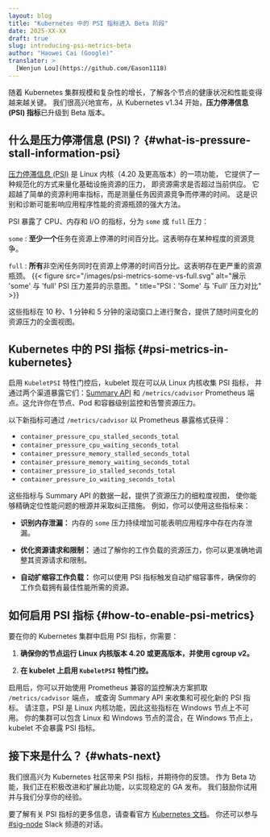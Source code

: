 ```yaml
---
layout: blog
title: "Kubernetes 中的 PSI 指标进入 Beta 阶段"
date: 2025-XX-XX
draft: true
slug: introducing-psi-metrics-beta
author: "Haowei Cai (Google)"
translator: >
  [Wenjun Lou](https://github.com/Eason1118)
---
```

<!--
layout: blog
title: "PSI Metrics for Kubernetes Graduates to Beta"
date: 2025-XX-XX
draft: true
slug: introducing-psi-metrics-beta
author: "Haowei Cai (Google)"
-->

<!--
As Kubernetes clusters grow in size and complexity, understanding the health and performance of individual nodes becomes increasingly critical. We are excited to announce that as of Kubernetes v1.34, **Pressure Stall Information (PSI) Metrics** has graduated to Beta.
-->
随着 Kubernetes 集群规模和复杂性的增长，了解各个节点的健康状况和性能变得越来越关键。
我们很高兴地宣布，从 Kubernetes v1.34 开始，**压力停滞信息 (PSI) 指标**已升级到 Beta 版本。

<!--
## What is Pressure Stall Information (PSI)?
-->
## 什么是压力停滞信息 (PSI)？ {#what-is-pressure-stall-information-psi}

<!--
[Pressure Stall Information (PSI)](https://docs.kernel.org/accounting/psi.html) is a feature of the Linux kernel (version 4.20 and later)
that provides a canonical way to quantify pressure on infrastructure resources,
in terms of whether demand for a resource exceeds current supply.
It moves beyond simple resource utilization metrics and instead
measures the amount of time that tasks are stalled due to resource contention.
This is a powerful way to identify and diagnose resource bottlenecks that can impact application performance.
-->
[压力停滞信息 (PSI)](https://docs.kernel.org/accounting/psi.html) 是 Linux 内核（4.20 及更高版本）的一项功能，
它提供了一种规范化的方式来量化基础设施资源的压力，
即资源需求是否超过当前供应。
它超越了简单的资源利用率指标，而是测量任务因资源竞争而停滞的时间。
这是识别和诊断可能影响应用程序性能的资源瓶颈的强大方法。

<!--
PSI exposes metrics for CPU, memory, and I/O, categorized as either `some` or `full` pressure:
-->
PSI 暴露了 CPU、内存和 I/O 的指标，分为 `some` 或 `full` 压力：

<!--
`some`
: The percentage of time that **at least one** task is stalled on a resource. This indicates some level of resource contention.
-->
`some`
: **至少一个**任务在资源上停滞的时间百分比。这表明存在某种程度的资源竞争。

<!--
`full`
: The percentage of time that **all** non-idle tasks are stalled on a resource simultaneously. This indicates a more severe resource bottleneck.
{{< figure src="/images/psi-metrics-some-vs-full.svg" alt="Diagram illustrating the difference between 'some' and 'full' PSI pressure." title="PSI: 'Some' vs. 'Full' Pressure" >}}
-->
`full`
: **所有**非空闲任务同时在资源上停滞的时间百分比。这表明存在更严重的资源瓶颈。
{{< figure src="/images/psi-metrics-some-vs-full.svg" alt="展示 'some' 与 'full' PSI 压力差异的示意图。" title="PSI：'Some' 与 'Full' 压力对比" >}}

<!--
These metrics are aggregated over 10-second, 1-minute, and 5-minute rolling windows, providing a comprehensive view of resource pressure over time.
-->
这些指标在 10 秒、1 分钟和 5 分钟的滚动窗口上进行聚合，提供了随时间变化的资源压力的全面视图。

<!--
## PSI metrics in Kubernetes
-->
## Kubernetes 中的 PSI 指标 {#psi-metrics-in-kubernetes}

<!--
With the `KubeletPSI` feature gate enabled, the kubelet can now collect PSI metrics from the Linux kernel and expose them through two channels: the [Summary API](/docs/reference/instrumentation/node-metrics#summary-api-source) and the `/metrics/cadvisor` Prometheus endpoint. This allows you to monitor and alert on resource pressure at the node, pod, and container level.
-->
启用 `KubeletPSI` 特性门控后，kubelet 现在可以从 Linux 内核收集 PSI 指标，
并通过两个渠道暴露它们：[Summary API](/docs/reference/instrumentation/node-metrics#summary-api-source)
和 `/metrics/cadvisor` Prometheus 端点。这允许你在节点、Pod 和容器级别监控和告警资源压力。

<!--
The following new metrics are available in Prometheus exposition format via `/metrics/cadvisor`:
-->
以下新指标可通过 `/metrics/cadvisor` 以 Prometheus 暴露格式获得：
*   `container_pressure_cpu_stalled_seconds_total`
*   `container_pressure_cpu_waiting_seconds_total`
*   `container_pressure_memory_stalled_seconds_total`
*   `container_pressure_memory_waiting_seconds_total`
*   `container_pressure_io_stalled_seconds_total`
*   `container_pressure_io_waiting_seconds_total`

<!--
These metrics, along with the data from the Summary API, provide a granular view of resource pressure, enabling you to pinpoint the source of performance issues and take corrective action. For example, you can use these metrics to:
-->
这些指标与 Summary API 的数据一起，提供了资源压力的细粒度视图，
使你能够精确定位性能问题的根源并采取纠正措施。
例如，你可以使用这些指标来：

<!--
*   **Identify memory leaks:** A steadily increasing `some` pressure for memory can indicate a memory leak in an application.
-->
*   **识别内存泄漏：** 内存的 `some` 压力持续增加可能表明应用程序中存在内存泄漏。

<!--
*   **Optimize resource requests and limits:** By understanding the resource pressure of your workloads, you can more accurately tune their resource requests and limits.
-->
*   **优化资源请求和限制：** 通过了解你的工作负载的资源压力，你可以更准确地调整其资源请求和限制。

<!--
*   **Autoscale workloads:** You can use PSI metrics to trigger autoscaling events, ensuring that your workloads have the resources they need to perform optimally.
-->
*   **自动扩缩容工作负载：** 你可以使用 PSI 指标触发自动扩缩容事件，确保你的工作负载拥有最佳性能所需的资源。

<!--
## How to enable PSI metrics
-->
## 如何启用 PSI 指标 {#how-to-enable-psi-metrics}

<!--
To enable PSI metrics in your Kubernetes cluster, you need to:
-->
要在你的 Kubernetes 集群中启用 PSI 指标，你需要：

<!--
1.  **Ensure your nodes are running a Linux kernel version 4.20 or later and are using cgroup v2.**
-->
1.  **确保你的节点运行 Linux 内核版本 4.20 或更高版本，并使用 cgroup v2。**

<!--
2.  **Enable the `KubeletPSI` feature gate on the kubelet.**
-->
2.  **在 kubelet 上启用 `KubeletPSI` 特性门控。**

<!--
Once enabled, you can start scraping the `/metrics/cadvisor` endpoint with your Prometheus-compatible monitoring solution or query the Summary API to collect and visualize the new PSI metrics. Note that PSI is a Linux-kernel feature, so these metrics are not available on Windows nodes. Your cluster can contain a mix of Linux and Windows nodes, and on the Windows nodes the kubelet does not expose PSI metrics.
-->
启用后，你可以开始使用 Prometheus 兼容的监控解决方案抓取 `/metrics/cadvisor` 端点，
或查询 Summary API 来收集和可视化新的 PSI 指标。
请注意，PSI 是 Linux 内核功能，因此这些指标在 Windows 节点上不可用。
你的集群可以包含 Linux 和 Windows 节点的混合，在 Windows 节点上，kubelet 不会暴露 PSI 指标。

<!--
## What's next?
-->
## 接下来是什么？ {#whats-next}

<!--
We are excited to bring PSI metrics to the Kubernetes community and look forward to your feedback. As a beta feature, we are actively working on improving and extending this functionality towards a stable GA release. We encourage you to try it out and share your experiences with us.
-->
我们很高兴为 Kubernetes 社区带来 PSI 指标，并期待你的反馈。
作为 Beta 功能，我们正在积极改进和扩展此功能，以实现稳定的 GA 发布。
我们鼓励你试用并与我们分享你的经验。

<!--
To learn more about PSI metrics, check out the official [Kubernetes documentation](/docs/reference/instrumentation/understand-psi-metrics/). You can also get involved in the conversation on the [#sig-node](https://kubernetes.slack.com/messages/sig-node) Slack channel.
-->
要了解有关 PSI 指标的更多信息，请查看官方 [Kubernetes 文档](/docs/reference/instrumentation/understand-psi-metrics/)。
你还可以参与 [#sig-node](https://kubernetes.slack.com/messages/sig-node) Slack 频道的对话。
